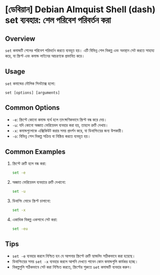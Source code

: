 # [ডেবিয়ান] Debian Almquist Shell (dash) set ব্যবহার: শেল পরিবেশ পরিবর্তন করা

## Overview
`set` কমান্ডটি শেলের পরিবেশ পরিবর্তন করতে ব্যবহৃত হয়। এটি বিভিন্ন শেল বিকল্প এবং অবস্থান সেট করতে সাহায্য করে, যা স্ক্রিপ্ট এবং কমান্ড লাইনের আচরণকে প্রভাবিত করে।

## Usage
`set` কমান্ডের মৌলিক সিনট্যাক্স হলো:

```
set [options] [arguments]
```

## Common Options
- `-e`: স্ক্রিপ্টে কোনো কমান্ড ব্যর্থ হলে তাৎক্ষণিকভাবে স্ক্রিপ্ট বন্ধ করে দেয়।
- `-u`: যদি কোনো অজ্ঞাত ভেরিয়েবল ব্যবহার করা হয়, তাহলে ত্রুটি দেখায়।
- `-x`: কমান্ডগুলোকে এক্সিকিউট করার সময় প্রদর্শন করে, যা ডিবাগিংয়ের জন্য উপকারী।
- `-o`: বিভিন্ন শেল বিকল্প সক্রিয় বা নিষ্ক্রিয় করতে ব্যবহৃত হয়।

## Common Examples
1. স্ক্রিপ্টে ত্রুটি হলে বন্ধ করা:
   ```sh
   set -e
   ```

2. অজ্ঞাত ভেরিয়েবল ব্যবহারে ত্রুটি দেখানো:
   ```sh
   set -u
   ```

3. ডিবাগিং মোডে স্ক্রিপ্ট চালানো:
   ```sh
   set -x
   ```

4. একাধিক বিকল্প একসাথে সেট করা:
   ```sh
   set -eu
   ```

## Tips
- `set -e` ব্যবহার করলে নিশ্চিত হন যে আপনার স্ক্রিপ্টে ত্রুটি হ্যান্ডলিং সঠিকভাবে করা হয়েছে।
- ডিবাগিংয়ের সময় `set -x` ব্যবহার করলে আপনি দেখতে পাবেন কোন কমান্ডগুলি কার্যকর হচ্ছে।
- বিকল্পগুলি সঠিকভাবে সেট করা নিশ্চিত করতে, স্ক্রিপ্টের শুরুতে `set` কমান্ডটি ব্যবহার করুন।